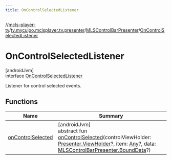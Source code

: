 ```yaml
---
title: OnControlSelectedListener
---
```

//[mcls-player-tv](../../../../index.html)/[tv.mycujoo.mclsplayer.tv.presenter](../../index.html)/[MLSControlBarPresenter](../index.html)/[OnControlSelectedListener](index.html)



# OnControlSelectedListener



[androidJvm]\
interface [OnControlSelectedListener](index.html)

Listener for control selected events.



## Functions


| Name | Summary |
|---|---|
| [onControlSelected](on-control-selected.html) | [androidJvm]<br>abstract fun [onControlSelected](on-control-selected.html)(controlViewHolder: [Presenter.ViewHolder](https://developer.android.com/reference/kotlin/androidx/leanback/widget/Presenter.ViewHolder.html)?, item: [Any](https://kotlinlang.org/api/latest/jvm/stdlib/kotlin/-any/index.html)?, data: [MLSControlBarPresenter.BoundData](../-bound-data/index.html)?) |

